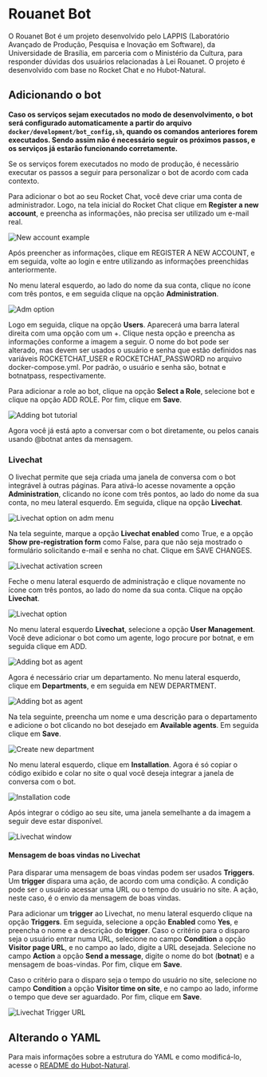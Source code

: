 # Rouanet Bot

O Rouanet Bot é um projeto desenvolvido pelo LAPPIS (Laboratório Avançado de Produção, Pesquisa e Inovação em Software), da Universidade
de Brasília, em parceria com o Ministério da Cultura, para responder dúvidas dos usuários relacionadas à Lei Rouanet.
O projeto é desenvolvido com base no Rocket Chat e no Hubot-Natural.

## Adicionando o bot

**Caso os serviços sejam executados no modo de desenvolvimento, o bot será configurado automaticamente a partir do arquivo `docker/development/bot_config,sh`, quando os comandos anteriores forem executados. Sendo assim não é necessário seguir os próximos passos, e os serviços já estarão funcionando corretamente.**

Se os serviços forem executados no modo de produção, é necessãrio executar os passos a seguir para personalizar o bot de acordo com cada contexto.

Para adicionar o bot ao seu Rocket Chat, você deve criar uma conta de administrador. Logo, na tela inicial do Rocket Chat clique em
**Register a new account**, e preencha as informações, não precisa ser utilizado um e-mail real.

![New account example](https://gitlab.com/lappis-unb/minc/rouanet-bot/wikis/new_account.png)

Após preencher as informações, clique em REGISTER A NEW ACCOUNT, e em seguida, volte ao login e entre utilizando as
informações preenchidas anteriormente.

No menu lateral esquerdo, ao lado do nome da sua conta, clique no ícone com três pontos, e em seguida clique na opção **Administration**.

![Adm option](https://gitlab.com/lappis-unb/minc/rouanet-bot/wikis/adm_sidebar.png)

Logo em seguida, clique na opção **Users**. Aparecerá uma barra lateral direita com uma opção com um +. Clique nesta opção e preencha as informações
conforme a imagem a seguir. O nome do bot pode ser alterado, mas devem ser usados o usuário e senha que estão definidos nas variáveis
ROCKETCHAT_USER e ROCKETCHAT_PASSWORD no arquivo docker-compose.yml. Por padrão, o usuário e senha são, botnat e botnatpass, respectivamente.

Para adicionar a role ao bot, clique na opção **Select a Role**, selecione bot e clique na opção ADD ROLE. Por fim, clique em **Save**.

![Adding bot tutorial](https://gitlab.com/lappis-unb/minc/rouanet-bot/wikis/adding_bot.png)

Agora você já está apto a conversar com o bot diretamente, ou pelos canais usando @botnat antes da mensagem.

### Livechat

O livechat permite que seja criada uma janela de conversa com o bot integrável à outras páginas. Para ativá-lo acesse novamente a opção
**Administration**, clicando no ícone com três pontos, ao lado do nome da sua conta, no meu lateral esquerdo. Em seguida, clique na opção **Livechat**.

![Livechat option on adm menu](https://gitlab.com/lappis-unb/minc/rouanet-bot/wikis/livechat_sidebar.png)

Na tela seguinte, marque a opção **Livechat enabled** como True, e a opção **Show pre-registration form** como False, para que não seja mostrado
o formulário solicitando e-mail e senha no chat. Clique em SAVE CHANGES.

![Livechat activation screen](https://gitlab.com/lappis-unb/minc/rouanet-bot/wikis/active_livechat.png)

Feche o menu lateral esquerdo de administração e clique novamente no ícone com três pontos, ao lado do nome da sua conta. Clique na opção **Livechat**.

![Livechat option](https://gitlab.com/lappis-unb/minc/rouanet-bot/wikis/livechat_option.png)

No menu lateral esquerdo **Livechat**, selecione a opção **User Management**. Você deve adicionar o bot como um agente, logo procure por botnat,
e em seguida clique em ADD.

![Adding bot as agent](https://gitlab.com/lappis-unb/minc/rouanet-bot/wikis/add_agent.png)

Agora é necessário criar um departamento. No menu lateral esquerdo, clique em **Departments**, e em seguida em NEW DEPARTMENT.

![Adding bot as agent](https://gitlab.com/lappis-unb/minc/rouanet-bot/wikis/new_department.png)

Na tela seguinte, preencha um nome e uma descrição para o departamento e adicione o bot clicando no bot desejado em **Available agents**.
Em seguida clique em **Save**.

![Create new department](https://gitlab.com/lappis-unb/minc/rouanet-bot/wikis/add_agent_to_department.png)

No menu lateral esquerdo, clique em **Installation**. Agora é só copiar o código exibido e colar no site o qual você deseja integrar
a janela de conversa com o bot.

![Installation code](https://gitlab.com/lappis-unb/minc/rouanet-bot/wikis/installation.png)

Após integrar o código ao seu site, uma janela semelhante a da imagem a seguir deve estar disponível.

![Livechat window](https://gitlab.com/lappis-unb/minc/rouanet-bot/wikis/livechat.png)

#### Mensagem de boas vindas no Livechat

Para disparar uma mensagem de boas vindas podem ser usados **Triggers**. Um **trigger** dispara uma ação, de acordo com uma condição. A condição pode ser o usuário acessar uma URL ou o tempo do usuário no site. A ação, neste caso, é o envio da mensagem de boas vindas.

Para adicionar um **trigger** ao Livechat, no menu lateral esquerdo clique na opção **Triggers**. Em seguida, selecione a opção **Enabled** como **Yes**, e preencha o nome e a descrição do **trigger**. Caso o critério para o disparo seja o usuário entrar numa URL, selecione no campo **Condition** a opção **Visitor page URL**, e no campo ao lado, digite a URL desejada.
Selecione no campo **Action** a opção **Send a message**, digite o nome do bot (**botnat**) e a mensagem de boas-vindas. Por fim, clique em **Save**.

Caso o critério para o disparo seja o tempo do usuário no site, selecione no campo **Condition** a opção **Visitor time on site**, e no campo ao lado, informe o tempo que deve ser aguardado. Por fim, clique em **Save**.

![Livechat Trigger URL](https://gitlab.com/lappis-unb/minc/rouanet-bot/wikis/trigger_url.png)

## Alterando o YAML

Para mais informações sobre a estrutura do YAML e como modificá-lo, acesse o [README do Hubot-Natural](https://github.com/RocketChat/hubot-natural/blob/master/README.md).

